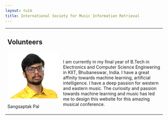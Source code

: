 ```yaml
---
layout: tuim
title: International Society for Music Information Retrieval
---
```

<table class="teaotab">
    <tr>
        <td class="huidas" colspan="4">
            <h2>Volunteers</h2>
        </td>
    </tr>
    <tr>
        <td class="mugol">
            <img src="assets\volunteers\sangsaptak-pal.jpg" alt="Avatar" class="avatar">
            <p class = "naerm">Sangsaptak Pal</p>    
        </td>
        <td class="tuxgol">
            <p>I am currently in my final year of B.Tech in Electronics and Computer Science Engineering in KIIT, Bhubaneswar, India. I have a great affinity towards machine learning, artificial intelligence. I have a deep passion for western and eastern music. The curiosity and passion towards machine learning and music has led me to design this website for this amazing musical conference.</p>
        </td>
    </tr>
</table>
